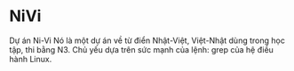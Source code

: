 NiVi
====

Dự án Ni-Vi
Nó là một dự án về từ điển Nhật-Việt, Việt-Nhật dùng trong học tập, thi bằng N3.
Chủ yếu dựa trên sức mạnh của lệnh: grep của hệ điều hành Linux.
